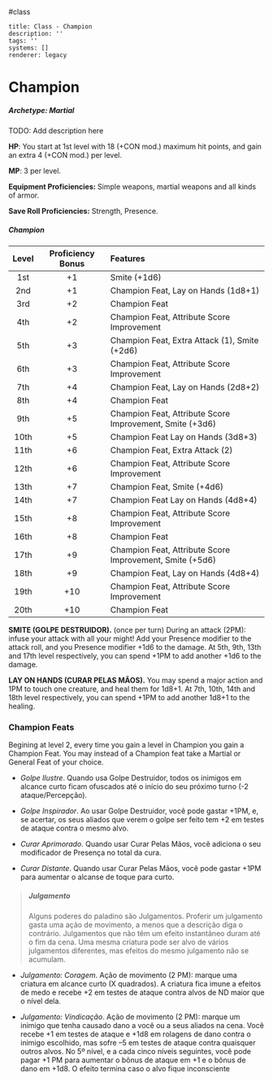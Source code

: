 #class 
```metadata
title: Class - Champion
description: ''
tags: ''
systems: []
renderer: legacy

```

<style>
  .phb h1+p:first-letter {
    all: unset;
  }
</style>

# Champion

##### Archetype: Martial

TODO: Add description here

**HP**: You start at 1st level with 18 (+CON mod.) maximum hit points, and gain an extra 4 (+CON mod.) per level.

**MP**: 3 per level.

**Equipment Proficiencies:** Simple weapons, martial weapons and all kinds of armor.

**Save Roll Proficiencies:** Strength, Presence.

##### Champion
| Level | Proficiency Bonus | Features                                   |
|:-----:|:---:|:---------------------------------------------------------|
| 1st   | +1  | Smite (+1d6)                                             |
| 2nd   | +1  | Champion Feat, Lay on Hands (1d8+1)                      |
| 3rd   | +2  | Champion Feat                                            |
| 4th   | +2  | Champion Feat, Attribute Score Improvement               |
| 5th   | +3  | Champion Feat, Extra Attack (1), Smite (+2d6)            |
| 6th   | +3  | Champion Feat, Attribute Score Improvement               |
| 7th   | +4  | Champion Feat, Lay on Hands (2d8+2)                      |
| 8th   | +4  | Champion Feat                                            |
| 9th   | +5  | Champion Feat, Attribute Score Improvement, Smite (+3d6) |
| 10th  | +5  | Champion Feat  Lay on Hands (3d8+3)                      |
| 11th  | +6  | Champion Feat, Extra Attack (2)                          |
| 12th  | +6  | Champion Feat, Attribute Score Improvement               |
| 13th  | +7  | Champion Feat, Smite (+4d6)                              |
| 14th  | +7  | Champion Feat  Lay on Hands (4d8+4)                      |
| 15th  | +8  | Champion Feat, Attribute Score Improvement               |
| 16th  | +8  | Champion Feat                                            |
| 17th  | +9  | Champion Feat, Attribute Score Improvement, Smite (+5d6) |
| 18th  | +9  | Champion Feat, Lay on Hands (4d8+4)                      |
| 19th  | +10 | Champion Feat, Attribute Score Improvement               |
| 20th  | +10 | Champion Feat                                            |

**SMITE (GOLPE DESTRUIDOR).** (once per turn) During an attack (2PM):  infuse your attack with all your might! Add your Presence modifier to the attack roll, and you Presence modifier +1d6 to the damage. At 5th, 9th, 13th and 17th level respectively, you can spend +1PM to add another +1d6 to the damage.

**LAY ON HANDS (CURAR PELAS MÃOS).** You may spend a major action and 1PM to touch one creature, and heal them for 1d8+1. At 7th, 10th, 14th and 18th level respectively, you can spend +1PM to add another 1d8+1 to the healing.

### Champion Feats

Begining at level 2, every time you gain a level in Champion you gain a Champion Feat. You may instead of a Champion feat take a Martial or General Feat of your choice.

- *Golpe Ilustre*. Quando usa Golpe Destruidor, todos os inimigos em alcance curto ficam ofuscados até o início do seu próximo turno (-2 ataque/Percepção).

- *Golpe Inspirador*. Ao usar Golpe Destruidor, você pode gastar +1PM, e, se acertar, os seus aliados que verem o golpe ser feito tem +2 em testes de ataque contra o mesmo alvo.

- *Curar Aprimorado*. Quando usar Curar Pelas Mãos, você adiciona o seu modificador de Presença no total da cura.

- *Curar Distante*. Quando usar Curar Pelas Mãos, você pode gastar +1PM para aumentar o alcanse de toque para curto.


> ##### Julgamento
> 
>Alguns poderes do paladino são Julgamentos. Proferir um julgamento gasta uma ação de movimento, a menos que a descrição diga o contrário. Julgamentos que não têm um efeito instantâneo duram até o fim da cena. Uma mesma criatura pode ser alvo de vários julgamentos diferentes, mas efeitos do mesmo julgamento não se acumulam.

- *Julgamento: Coragem*. Ação de movimento (2 PM): marque uma criatura em alcance curto (X quadrados). A criatura fica imune a efeitos de medo e recebe +2 em testes de ataque contra alvos de ND maior que o nível dela.

- *Julgamento: Vindicação*. Ação de movimento (2 PM): marque um inimigo que tenha causado
dano a você ou a seus aliados na cena. Você recebe +1 em testes de ataque e +1d8 em rolagens de dano contra o inimigo escolhido, mas sofre –5 em testes de ataque contra quaisquer outros alvos. No 5º nível, e a cada cinco níveis seguintes, você pode pagar +1 PM para aumentar o bônus de ataque em +1 e o bônus de dano em +1d8. O efeito termina caso o alvo fique inconsciente